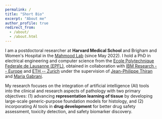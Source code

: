 ```yaml
---
permalink: /
title: "Short Bio"
excerpt: "About me"
author_profile: true
redirect_from: 
  - /about/
  - /about.html
---
```


<!-- postdoc + phd -->
I am a postdoctoral researcher at **Harvard Medical School** and Brigham and Women's Hospital in the [Mahmood Lab](https://faisal.ai/) (since May 2022). I hold a PhD in electrical engineering and computer science from the [Ecole Polytechnique Federale de Lausanne (EPFL)](https://www.epfl.ch/education/phd/edee-electrical-engineering/), obtained in collaboration with [IBM Research -- Europe](https://www.zurich.ibm.com/) and [ETH -- Zurich](https://ethz.ch/en.html) under the supervision of [Jean-Philippe Thiran](https://people.epfl.ch/jean-philippe.thiran) and [Maria Gabrani](https://researcher.watson.ibm.com/researcher/view.php?person=zurich-mga).  

<!-- research -->
 My research focuses on the integration of artificial intelligence (AI) tools into the clinical and research aspects of pathology with two primary objectives: (1) advancing **representation learning of tissue** by developing large-scale generic-purpose foundation models for histology, and (2) incorporating AI tools in  **drug development** for better drug safety assessment, toxicity detection, and safety biomarker discovery.

<!-- My research focuses on computational pathology, for the development of scalable, explainable and annotation-efficient computer-aided diagnosis tools and the discovery of novel biomarkers. My main contribution is to have explored the paradgim of graphs for modeling histology images, by representing biological entities, (*e.g.,* nuclei, tissue regions) as nodes, entity-entity interactions as edges. I am also the main contributor of [HistoCartography](https://github.com/histocartography/histocartography), a Python library to ease the development of computational pathology and graph analytics tools.  -->

<!-- impact -->
<!-- I have published in top-tier computer vision and machine learning conferences (e.g., [CVPR](https://arxiv.org/pdf/2011.12646.pdf), [MICCAI](https://arxiv.org/pdf/2103.03129.pdf)), and journals (*e.g.,* [Medical Image Analysis](https://www.sciencedirect.com/science/article/pii/S1361841521003091)), with numerous Best Paper Awards obtained in conference workshops (*e.g.,* [ICML workshop in Computational Biology](https://arxiv.org/pdf/2007.00311.pdf)).  -->
